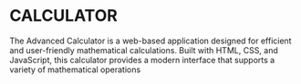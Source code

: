 # CALCULATOR
The Advanced Calculator is a web-based application designed for efficient and user-friendly mathematical calculations. Built with HTML, CSS, and JavaScript, this calculator provides a modern interface that supports a variety of mathematical operations
